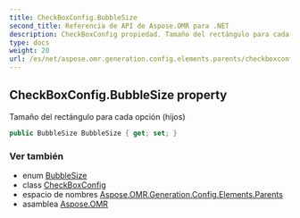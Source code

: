 ```yaml
---
title: CheckBoxConfig.BubbleSize
second_title: Referencia de API de Aspose.OMR para .NET
description: CheckBoxConfig propiedad. Tamaño del rectángulo para cada opción hijos
type: docs
weight: 20
url: /es/net/aspose.omr.generation.config.elements.parents/checkboxconfig/bubblesize/
---
```

## CheckBoxConfig.BubbleSize property

Tamaño del rectángulo para cada opción (hijos)

```csharp
public BubbleSize BubbleSize { get; set; }
```

### Ver también

* enum [BubbleSize](../../../aspose.omr.generation/bubblesize/)
* class [CheckBoxConfig](../)
* espacio de nombres [Aspose.OMR.Generation.Config.Elements.Parents](../../checkboxconfig/)
* asamblea [Aspose.OMR](../../../)


